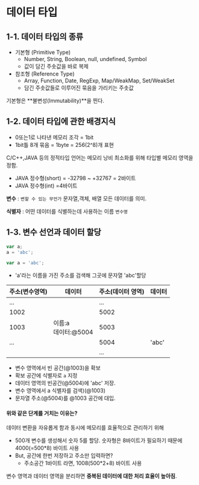 # 데이터 타입

## 1-1. 데이터 타입의 종류

- 기본형 (Primitive Type)
  -  Number, String, Boolean, null, undefined, Symbol
  - 값이 담긴 주솟값을 바로 복제
- 참조형 (Reference Type)
  - Array, Function, Date, RegExp, Map/WeakMap, Set/WeakSet
  - 담긴 주솟값들로 이루어진 묶음을 가리키는 주솟값

기본형은 **불변성(Immutability)**을 띈다.

## 1-2. 데이터 타입에 관한 배경지식

- 0또는1로  나타낸 메모리 조각 = 1bit
- 1bit틀 8개 묶음 = 1byte = 256(2^8)개 표현

C/C++,JAVA 등의 정적타입 언어는 메모리 낭비 최소화를 위해 타입별 메모리 영역을 정함.

- JAVA 정수형(short) = -32798 ~ +32767 = 2바이트
- JAVA 정수형(int) =4바이트



**변수** :  `변할 수 있는 무언가` 문자열,객체, 배열 모든 데이터를 의미.

**식별자** : 어떤 데이터를 식별하는데 사용하는 이름 `변수명`



## 1-3. 변수 선언과 데이터 할당

```javascript
var a;
a = 'abc';

var a = 'abc';
```

- 'a'라는 이름을 가진 주소를 검색해 그곳에 문자열 'abc'할당

| 주소(변수영역) | 데이터                   | 주소(데이터 영역) | 데이터 |
| -------------- | ------------------------ | ----------------- | ------ |
| ...            |                          | ...               |        |
| 1002           |                          | 5002              |        |
| 1003           | 이름:a<br />데이터:@5004 | 5003              |        |
| ...            |                          | 5004              | 'abc'  |
|                |                          | ...               |        |

- 변수 영역에서 빈 공간(@1003)을 확보
- 확보 공간에 식별자로 `a` 지정
- 데이터 영역의 빈공간(@5004)에 'abc' 저장.
- 변수 영역에서 a 식별자를 검색)(@1003)
- 문자열 주소(@5004)를 @1003 공간에 대입.



#### 위와 같은 단계를 거치는 이유는?

데이터 변환을 자유롭게 함과 동시에 메모리를 효율적으로 관리하기 위해

- 500개 변수를 생성해서 숫자 5를 할당. 숫자형은 8바이트가 필요하기 때문에 4000(=500*8) 바이트 사용
- But, 공간에 한번 저장하고 주소만 입력하면? 
  - 주소공간 1바이트 라면, 1008(500*2+8) 바이트 사용

변수 영역과 데이터 영역을 분리하면 **중복된 데이터에 대한 처리 효율이 높아짐**.